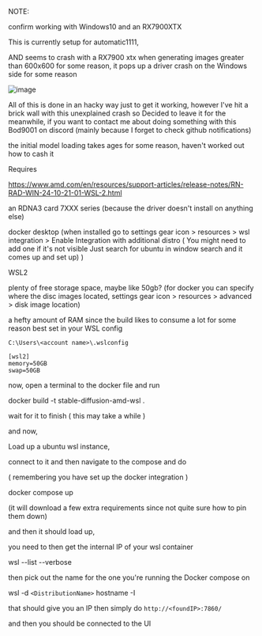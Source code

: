 NOTE: 

confirm working with Windows10 and an RX7900XTX 

This is currently setup for automatic1111, 

AND seems to crash with a RX7900 xtx when generating images greater than 600x600 for some reason, it pops up a driver crash on the Windows side for some reason

![image](https://github.com/user-attachments/assets/1f9dc3be-0aec-4053-8b5b-4a488c54448f)

All of this is done in an hacky way just to get it working, however I've hit a brick wall with this unexplained crash so Decided to leave it for the meanwhile, if you want to contact me about doing something with this Bod9001 on discord (mainly because I forget to check github notifications)


the initial model loading takes ages for some reason, haven't worked out how to cash it


Requires

https://www.amd.com/en/resources/support-articles/release-notes/RN-RAD-WIN-24-10-21-01-WSL-2.html

an RDNA3 card 7XXX series (because the driver doesn't install on anything else)

docker desktop (when installed go to settings gear icon > resources > wsl integration > Enable Integration with additional distro ( You might need to add one if it's not visible Just search for ubuntu in window search and it comes up and set up) )

WSL2

plenty of free storage space,  maybe like 50gb? (for docker you can specify where the disc images located,  settings gear icon > resources > advanced > disk image location)

 
a hefty amount of RAM since the build likes to consume a lot for some reason best set in your WSL config 

```C:\Users\<account name>\.wslconfig```

```
[wsl2]
memory=50GB
swap=50GB
```

now, open a terminal to the docker file and run 

docker build -t stable-diffusion-amd-wsl . 

wait for it to finish ( this may take a while )

and now, 

Load up a ubuntu wsl instance,

connect to it and then navigate to the compose and do

( remembering you have set up the docker integration )

docker compose up

(it will download a few extra requirements since not quite sure how to pin them down)

and then it should load up, 

you need to then get the internal IP of your wsl container

wsl --list --verbose

then pick out the name for the one you're running the Docker compose on

wsl -d ```<DistributionName>``` hostname -I

that should give you an IP then simply do ```http://<foundIP>:7860/```

and then you should be connected to the UI
